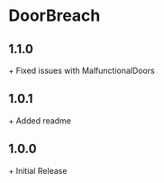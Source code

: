# DoorBreach

## 1.1.0

\+ Fixed issues with MalfunctionalDoors<br>

## 1.0.1

\+ Added readme<br>

## 1.0.0

\+ Initial Release<br>

